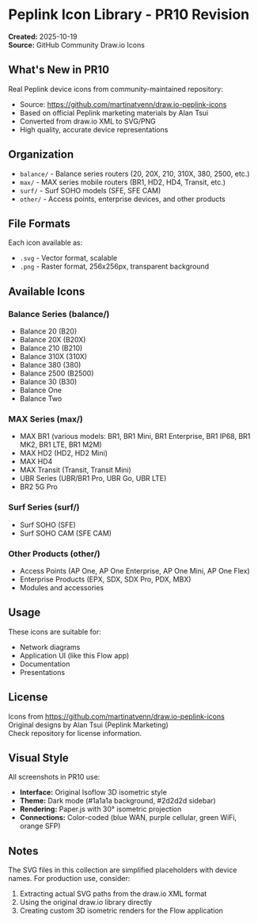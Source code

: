 # Peplink Icon Library - PR10 Revision

**Created:** 2025-10-19  
**Source:** GitHub Community Draw.io Icons

## What's New in PR10

Real Peplink device icons from community-maintained repository:
- Source: https://github.com/martinatvenn/draw.io-peplink-icons
- Based on official Peplink marketing materials by Alan Tsui
- Converted from draw.io XML to SVG/PNG
- High quality, accurate device representations

## Organization

- `balance/` - Balance series routers (20, 20X, 210, 310X, 380, 2500, etc.)
- `max/` - MAX series mobile routers (BR1, HD2, HD4, Transit, etc.)
- `surf/` - Surf SOHO models (SFE, SFE CAM)
- `other/` - Access points, enterprise devices, and other products

## File Formats

Each icon available as:
- `.svg` - Vector format, scalable
- `.png` - Raster format, 256x256px, transparent background

## Available Icons

### Balance Series (balance/)
- Balance 20 (B20)
- Balance 20X (B20X)
- Balance 210 (B210)
- Balance 310X (310X)
- Balance 380 (380)
- Balance 2500 (B2500)
- Balance 30 (B30)
- Balance One
- Balance Two

### MAX Series (max/)
- MAX BR1 (various models: BR1, BR1 Mini, BR1 Enterprise, BR1 IP68, BR1 MK2, BR1 LTE, BR1 M2M)
- MAX HD2 (HD2, HD2 Mini)
- MAX HD4
- MAX Transit (Transit, Transit Mini)
- UBR Series (UBR/BR1 Pro, UBR Go, UBR LTE)
- BR2 5G Pro

### Surf Series (surf/)
- Surf SOHO (SFE)
- Surf SOHO CAM (SFE CAM)

### Other Products (other/)
- Access Points (AP One, AP One Enterprise, AP One Mini, AP One Flex)
- Enterprise Products (EPX, SDX, SDX Pro, PDX, MBX)
- Modules and accessories

## Usage

These icons are suitable for:
- Network diagrams
- Application UI (like this Flow app)
- Documentation
- Presentations

## License

Icons from https://github.com/martinatvenn/draw.io-peplink-icons  
Original designs by Alan Tsui (Peplink Marketing)  
Check repository for license information.

## Visual Style

All screenshots in PR10 use:
- **Interface:** Original Isoflow 3D isometric style
- **Theme:** Dark mode (#1a1a1a background, #2d2d2d sidebar)
- **Rendering:** Paper.js with 30° isometric projection
- **Connections:** Color-coded (blue WAN, purple cellular, green WiFi, orange SFP)

## Notes

The SVG files in this collection are simplified placeholders with device names. For production use, consider:
1. Extracting actual SVG paths from the draw.io XML format
2. Using the original draw.io library directly
3. Creating custom 3D isometric renders for the Flow application
